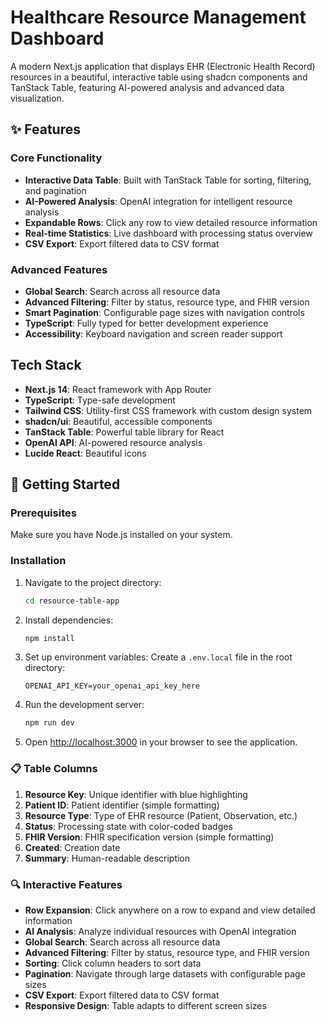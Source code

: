 # Healthcare Resource Management Dashboard

A modern Next.js application that displays EHR (Electronic Health Record) resources in a beautiful, interactive table using shadcn components and TanStack Table, featuring AI-powered analysis and advanced data visualization.

## ✨ Features

### Core Functionality
- **Interactive Data Table**: Built with TanStack Table for sorting, filtering, and pagination
- **AI-Powered Analysis**: OpenAI integration for intelligent resource analysis
- **Expandable Rows**: Click any row to view detailed resource information
- **Real-time Statistics**: Live dashboard with processing status overview
- **CSV Export**: Export filtered data to CSV format

### Advanced Features
- **Global Search**: Search across all resource data
- **Advanced Filtering**: Filter by status, resource type, and FHIR version
- **Smart Pagination**: Configurable page sizes with navigation controls
- **TypeScript**: Fully typed for better development experience
- **Accessibility**: Keyboard navigation and screen reader support

## Tech Stack

- **Next.js 14**: React framework with App Router
- **TypeScript**: Type-safe development
- **Tailwind CSS**: Utility-first CSS framework with custom design system
- **shadcn/ui**: Beautiful, accessible components
- **TanStack Table**: Powerful table library for React
- **OpenAI API**: AI-powered resource analysis
- **Lucide React**: Beautiful icons

## 🚀 Getting Started

### Prerequisites

Make sure you have Node.js installed on your system.

### Installation

1. Navigate to the project directory:
   ```bash
   cd resource-table-app
   ```

2. Install dependencies:
   ```bash
   npm install
   ```

3. Set up environment variables:
   Create a `.env.local` file in the root directory:
   ```env
   OPENAI_API_KEY=your_openai_api_key_here
   ```

4. Run the development server:
   ```bash
   npm run dev
   ```

5. Open [http://localhost:3000](http://localhost:3000) in your browser to see the application.

### 📋 Table Columns

1. **Resource Key**: Unique identifier with blue highlighting
2. **Patient ID**: Patient identifier (simple formatting)
3. **Resource Type**: Type of EHR resource (Patient, Observation, etc.)
4. **Status**: Processing state with color-coded badges
5. **FHIR Version**: FHIR specification version (simple formatting)
6. **Created**: Creation date
7. **Summary**: Human-readable description

### 🔍 Interactive Features

- **Row Expansion**: Click anywhere on a row to expand and view detailed information
- **AI Analysis**: Analyze individual resources with OpenAI integration
- **Global Search**: Search across all resource data
- **Advanced Filtering**: Filter by status, resource type, and FHIR version
- **Sorting**: Click column headers to sort data
- **Pagination**: Navigate through large datasets with configurable page sizes
- **CSV Export**: Export filtered data to CSV format
- **Responsive Design**: Table adapts to different screen sizes
